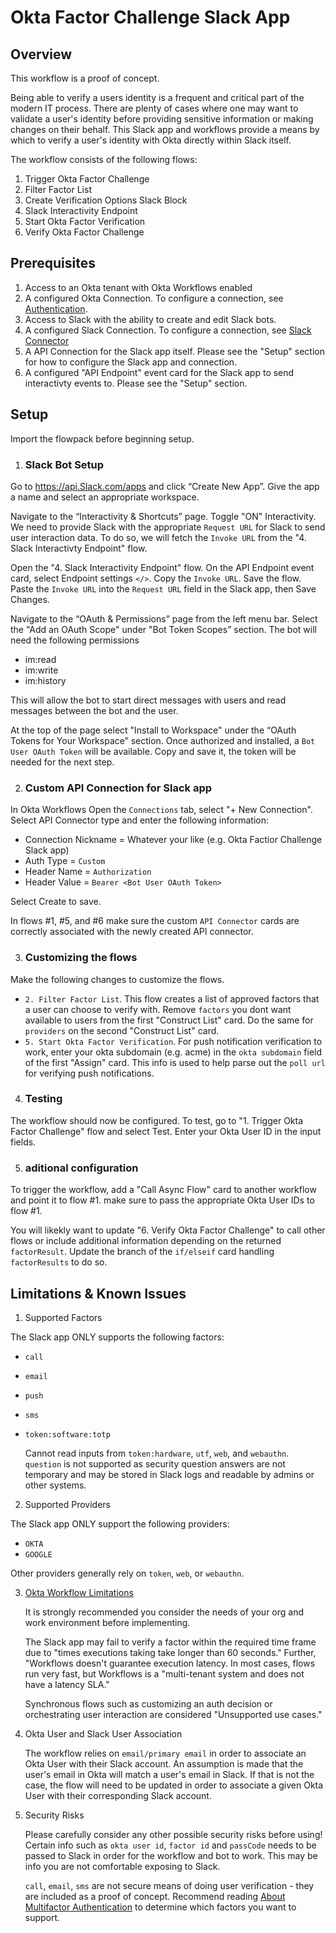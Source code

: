 # Okta Factor Challenge Slack App 

## Overview
This workflow is a proof of concept.

Being able to verify a users identity is a frequent and critical part of the modern IT process. There are plenty of cases where one may want to validate a user's identity before providing sensitive information or making changes on their behalf. This Slack app and workflows provide a means by which to verify a user's identity with Okta directly within Slack itself. 

The workflow consists of the following flows:
1. Trigger Okta Factor Challenge
2. Filter Factor List
3. Create Verification Options Slack Block
4. Slack Interactivity Endpoint
5. Start Okta Factor Verification 
6. Verify Okta Factor Challenge

## Prerequisites
1. Access to an Okta tenant with Okta Workflows enabled
2. A configured Okta Connection. To configure a connection, see [Authentication](https://help.okta.com/wf/en-us/Content/Topics/Workflows/connector-reference/okta/overviews/authorization.htm).
3. Access to Slack with the ability to create and edit Slack bots.
4. A configured Slack Connection. To configure a connection, see [Slack Connector](https://help.okta.com/wf/en-us/Content/Topics/Workflows/connector-reference/Slack/Slack.htm)
5. A API Connection for the Slack app itself. Please see the "Setup" section for how to configure the Slack app and connection.
6. A configured "API Endpoint" event card for the Slack app to send interactivty events to. Please see the "Setup" section.

## Setup
Import the flowpack before beginning setup.

1. ### Slack Bot Setup

Go to https://api.Slack.com/apps and click “Create New App”. Give the app a name and select an appropriate workspace.

Navigate to the “Interactivity & Shortcuts” page. Toggle "ON" Interactivity. We need to provide Slack with the appropriate `Request URL` for Slack to send user interaction data. To do so, we will fetch the `Invoke URL` from  the "4. Slack Interactivty Endpoint" flow.

Open the "4. Slack Interactivity Endpoint" flow. On the API Endpoint event card, select Endpoint settings `</>`. Copy the `Invoke URL`. Save the flow. Paste the `Invoke URL` into the `Request URL` field in the Slack app, then Save Changes.

Navigate to the “OAuth & Permissions” page from the left menu bar. Select the "Add an OAuth Scope" under "Bot Token Scopes” section. The bot will need the following permissions
* im:read
* im:write
* im:history

This will allow the bot to start direct messages with users and read messages between the bot and the user. 

At the top of the page select "Install to Workspace" under the “OAuth Tokens for Your Workspace” section. Once authorized and installed, a `Bot User OAuth Token` will be available. Copy and save it, the token will be needed for the next step.

2. ### Custom API Connection for Slack app
In Okta Workflows Open the `Connections` tab, select "+ New Connection". Select API Connector type and enter the following information:
* Connection Nickname = Whatever your like (e.g. Okta Factior Challenge Slack app)
* Auth Type = `Custom`
* Header Name = `Authorization`
* Header Value = `Bearer <Bot User OAuth Token>`

Select Create to save.

In flows  #1, #5, and #6 make sure the custom `API Connector` cards are correctly associated with the newly created API connector. 

3. ### Customizing the flows
Make the following changes to customize the flows.
* `2. Filter Factor List`. This flow creates a list of approved factors that a user can choose to verify with. Remove `factors` you dont want available to users from the first "Construct List" card. Do the same for `providers` on the second "Construct List" card.
* `5. Start Okta Factor Verification`. For push notification verification to work, enter your okta subdomain (e.g. acme) in the `okta subdomain` field of the first "Assign" card. This info is used to help parse out the `poll url` for verifying push notifications.

4. ### Testing
The workflow should now be configured. To test, go to "1. Trigger Okta Factor Challenge" flow and select Test. Enter your Okta User ID in the input fields. 

5. ### aditional configuration
To trigger the workflow, add a "Call Async Flow" card to another workflow and point it to flow #1. make sure to pass the appropriate Okta User IDs to flow #1.

You will likekly want to update "6. Verify Okta Factor Challenge" to call other flows or include additional information depending on the returned `factorResult`. Update the branch of the `if/elseif` card handling `factorResults` to do so.


## Limitations & Known Issues
1. Supported Factors

The Slack app ONLY supports the following factors:
* `call`
* `email`
* `push`
* `sms`
* `token:software:totp`

    Cannot read inputs from `token:hardware`, `utf`, `web`, and `webauthn`. `question` is not supported as security question answers are not temporary and may be stored in Slack logs and readable by admins or other systems.

2. Supported Providers

The Slack app ONLY support the following providers:
* `OKTA`
* `GOOGLE`

Other providers generally rely on `token`, `web`, or `webauthn`. 

3. [Okta Workflow Limitations](https://help.okta.com/wf/en-us/Content/Topics/Workflows/workflows-system-limits.htm)

 
    It is strongly recommended you consider the needs of your org and work environment before implementing.
 
    The Slack app may fail to verify a factor within the required time frame due to "times executions taking take longer than 60 seconds." Further, "Workflows doesn't guarantee execution latency. In most cases, flows run very fast, but Workflows is a "multi-tenant system and does not have a latency SLA." 

    Synchronous flows such as customizing an auth decision or orchestrating user interaction are considered "Unsupported use cases."

4. Okta User and Slack User Association

    The workflow relies on `email/primary email` in order to associate an Okta User with their Slack account. An assumption is made that the user's email in Okta will match a user's email in Slack. If that is not the case, the flow will need to be updated in order to associate a given Okta User with their corresponding Slack account.

5. Security Risks 

    Please carefully consider any other possible security risks before using! Certain info such as `okta user id`, `factor id` and `passCode` needs to be passed to Slack in order for the workflow and bot to work. This may be info you are not comfortable exposing to Slack. 

    `call`, `email`, `sms` are not secure means of doing user verification - they are included as a proof of concept. Recommend reading [About Multifactor Authentication](https://help.okta.com/en-us/Content/Topics/Security/mfa/about-mfa.htm) to determine which factors you want to support.
